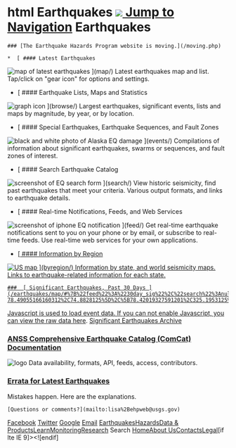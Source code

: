 html   Earthquakes          [ ![](/theme/images/usgs-logo.svg) ](/ "U.S. Geological Survey") [Jump to Navigation](#site-sectionnav)    Earthquakes
===========

    ### [The Earthquake Hazards Program website is moving.](/moving.php)

    *  [ #### Latest Earthquakes

 ![map of latest earthquakes](images/latesteqs-300for150.gif) ](map/) Latest earthquakes map and list. Tap/click on "gear icon" for options and settings. 

 
 *  [ #### Earthquake Lists, Maps and Statistics

 ![graph icon](images/lists-300for150.gif) ](browse/) Largest earthquakes, significant events, lists and maps by magnitude, by year, or by location.

 
 *  [ #### Special Earthquakes, Earthquake Sequences, and Fault Zones

 ![black and white photo of Alaska EQ damage](images/special-300for150.jpg) ](events/) Compilations of information about significant earthquakes, swarms or sequences, and fault zones of interest.

 
 *  [ #### Search Earthquake Catalog

 ![screenshot of EQ search form](images/search-300for150.gif) ](search/) View historic seismicity, find past earthquakes that meet your criteria. Various output formats, and links to earthquake details.

 
 *  [ #### Real-time Notifications, Feeds, and Web Services

 ![screenshot of iphone EQ notification](images/feeds-300for150.gif) ](feed/) Get real-time earthquake notifications sent to you on your phone or by email, or subscribe to real-time feeds. Use real-time web services for your own applications.

 
 *   <a href="byregion/">  [ #### Information by Region

 ![US map](images/byregion-300for150.gif) ](byregion/) Information by state, and world seismicity maps. Links to earthquake-related information for each state.

 
    ###  [ Significant Earthquakes, Past 30 Days ](/earthquakes/map/#%7B%22feed%22%3A%2230day_sig%22%2C%22search%22%3Anull%2C%22listFormat%22%3A%22default%22%2C%22sort%22%3A%22newest%22%2C%22basemap%22%3A%22terrain%22%2C%22autoUpdate%22%3Atrue%2C%22restrictListToMap%22%3Afalse%2C%22timeZone%22%3A%22utc%22%2C%22mapposition%22%3A%5B%5B-78.49055166160312%2C74.8828125%5D%2C%5B78.42019327591201%2C325.1953125%5D%5D%2C%22overlays%22%3A%7B%22plates%22%3Atrue%7D%2C%22viewModes%22%3A%7B%22map%22%3Atrue%2C%22list%22%3Atrue%2C%22settings%22%3Afalse%2C%22help%22%3Afalse%7D%7D)

   Javascript is used to load event data. If you can not enable Javascript, you can [view the raw data here](feed/v1.0/summary/significant_month.csv).    [Significant Earthquakes Archive](browse/significant.php) 

 ### [ANSS Comprehensive Earthquake Catalog (ComCat) Documentation](/data/comcat/)

 ![logo](/monitoring/anss/images/ANSS_logo.gif) Data availability, formats, API, feeds, access, contributors.

 ### [Errata for Latest Earthquakes](errata.php)

 Mistakes happen. Here are the explanations.

    [Questions or comments?](mailto:lisa%2Behpweb@usgs.gov)

 [Facebook](https://www.facebook.com/sharer.php?u=https%3A%2F%2F "Share using Facebook") [Twitter](https://twitter.com/intent/tweet?url=https%3A%2F%2F&text=USGS%20%7C%20Earthquakes "Share using Twitter") [Google](https://plusone.google.com/_/+1/confirm?url=https%3A%2F%2F "Share using Google") [Email](mailto:?to=&subject=Earthquakes&body=https%3A%2F%2F "Share using Email")   [Earthquakes](/earthquakes/)[Hazards](/hazards/)[Data & Products](/data/)[Learn](/learn/)[Monitoring](/monitoring/)[Research](/research/)      Search   [Home](https://earthquake.usgs.gov)[About Us](/aboutus/)[Contacts](/contactus/)[Legal](/legal.php)[if lte IE 9]><script src="/theme/js/classList.js"></script><![endif]